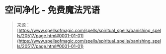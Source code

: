 <!--yml

分类：未分类

日期：2024年06月12日 19:03:23

-->

# 空间净化 - 免费魔法咒语

> 来源：[https://www.spellsofmagic.com/spells/spiritual_spells/banishing_spells/20517/page.html#0001-01-01](https://www.spellsofmagic.com/spells/spiritual_spells/banishing_spells/20517/page.html#0001-01-01)
